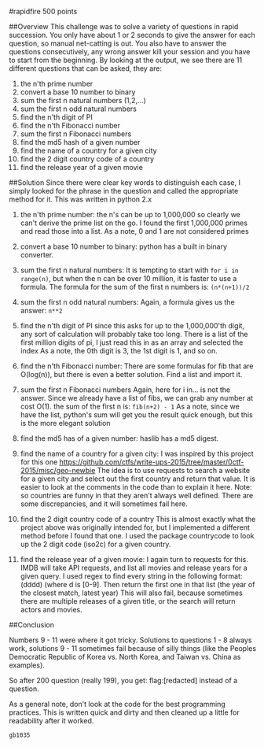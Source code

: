 #rapidfire 500 points

##Overview
This challenge was to solve a variety of questions in rapid succession.
You only have about 1 or 2 seconds to give the answer for each question, 
so manual net-catting is out.
You also have to answer the questions consecutively, any wrong answer kill your 
session and you have to start from the beginning.
By looking at the output, we see there are 11 different questions that can be asked, they are:

1. the n'th prime number
2. convert a base 10 number to binary
3. sum the first n natural numbers (1,2,...)
4. sum the first n odd natural numbers
5. find the n'th digit of PI
6. find the n'th Fibonacci number
7. sum the first n Fibonacci numbers
8. find the md5 hash of a given number
9. find the name of a country for a given city
10. find the 2 digit country code of a country
11. find the release year of a given movie

##Solution
Since there were clear key words to distinguish each case, I simply looked for the phrase in the 
question and called the appropriate method for it.
This was written in python 2.x

1. the n'th prime number:
  	the n's can be up to 1,000,000 so clearly we can't derive the prime list on the go.
  	I found the first 1,000,000 primes and read those into a list.
  	As a note, 0 and 1 are not considered primes

2. convert a base 10 number to binary:
  	python has a built in binary converter.

3. sum the first n natural numbers:
  	It is tempting to start with ```for i in range(n)```, but when the n can be over 10 million, it is faster to use a formula.
  	The formula for the sum of the first n numbers is: ```(n*(n+1))/2```

4. sum the first n odd natural numbers:
  	Again, a formula gives us the answer: ```n**2```

5. find the n'th digit of PI
  	since this asks for up to the 1,000,000'th digit, any sort of calculation will probably take too long. 
  	There is a list of the first million digits of pi, I just read this in as an array and selected the index
  	As a note, the 0th digit is 3, the 1st digit is 1, and so on.

6. find the n'th Fibonacci number:
  	There are some formulas for fib that are O(log(n)), but there is even a better solution. Find a list and import it.

7. sum the first n Fibonacci numbers
  	Again, here for i in... is not the answer. Since we already have a list of fibs, we can grab any number at cost O(1).
  	the sum of the first n is: ```fib(n+2) - 1```
  		As a note, since we have the list, python's sum will get you the result quick enough, but 
  		this is the more elegant solution

8. find the md5 has of a given number:
  	haslib has a md5 digest.

9. find the name of a country for a given city:
  	I was inspired by this project for this one https://github.com/ctfs/write-ups-2015/tree/master/0ctf-2015/misc/geo-newbie
  	The idea is to use requests to search a website for a given city and select out the first country and return that value.
  	It is easier to look at the comments in the code than to explain it here.
  	Note: so countries are funny in that they aren't always well defined. 
  	There are some discrepancies, and it will sometimes fail here.

10. find the 2 digit country code of a country
  	This is almost exactly what the project above was originally intended for, 
  	but I implemented a different method before I found that one.
  	I used the package countrycode to look up the 2 digit code (iso2c) for a given country.

11. find the release year of a given movie:
  	I again turn to requests for this. IMDB will take API requests, and list all movies and release years for a given query.
  	I used regex to find every string in the following format: (dddd) (where d is [0-9].
  	Then return the first one in that list (the year of the closest match, latest year)
  	This will also fail, because sometimes there are multiple releases of a given title, 
  	or the search will return actors and movies.

##Conclusion

Numbers 9 - 11 were where it got tricky. Solutions to questions 1 - 8 always work, 
solutions 9 - 11 sometimes fail because of silly things 
(like the Peoples Democratic Republic of Korea vs. North Korea, and Taiwan vs. China as examples).

So after 200 question (really 199), you get:
flag:[redacted]
instead of a question.

As a general note, don't look at the code for the best programming practices.
This is written quick and dirty and then cleaned up a little for readability after it worked.
```
gb1035
```
